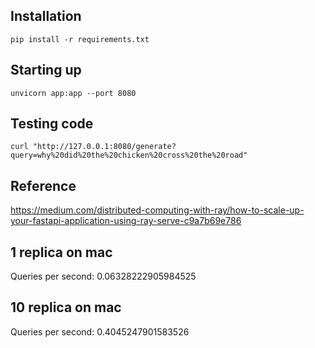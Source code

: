 ## Installation

```
pip install -r requirements.txt
```

## Starting up

```
unvicorn app:app --port 8080
```

## Testing code

```
curl "http://127.0.0.1:8080/generate?query=why%20did%20the%20chicken%20cross%20the%20road"
```

## Reference
https://medium.com/distributed-computing-with-ray/how-to-scale-up-your-fastapi-application-using-ray-serve-c9a7b69e786

## 1 replica on mac
Queries per second: 0.06328222905984525

## 10 replica on mac
Queries per second: 0.4045247901583526